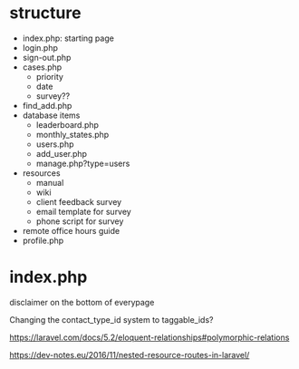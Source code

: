 # structure
- index.php: starting page
- login.php
- sign-out.php
- cases.php
    - priority
    - date
    - survey??
- find_add.php
- database items
    - leaderboard.php
    - monthly_states.php
    - users.php
    - add_user.php
    - manage.php?type=users
- resources
    - manual
    - wiki
    - client feedback survey
    - email template for survey
    - phone script for survey
- remote office hours guide
- profile.php
# index.php

disclaimer on the bottom of everypage


Changing the contact_type_id system to taggable_ids?

https://laravel.com/docs/5.2/eloquent-relationships#polymorphic-relations


https://dev-notes.eu/2016/11/nested-resource-routes-in-laravel/
